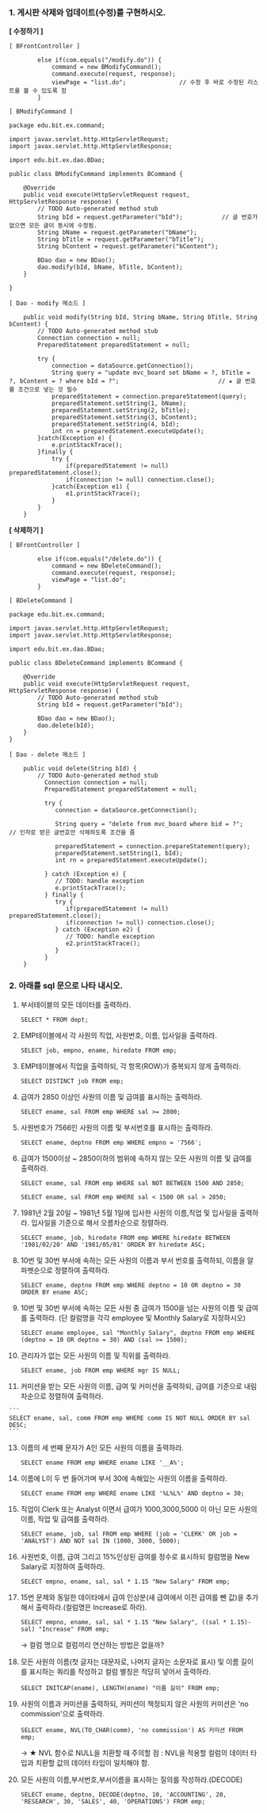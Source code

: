 ### 1. 게시판 삭제와 업데이트(수정)를 구현하시오.

**[ 수정하기 ]**

```
[ BFrontController ]

		else if(com.equals("/modify.do")) {
			command = new BModifyCommand();
			command.execute(request, response);
			viewPage = "list.do";				// 수정 후 바로 수정된 리스트를 볼 수 있도록 함
		}
```

```
[ BModifyCommand ]

package edu.bit.ex.command;

import javax.servlet.http.HttpServletRequest;
import javax.servlet.http.HttpServletResponse;

import edu.bit.ex.dao.BDao;

public class BModifyCommand implements BCommand {

	@Override
	public void execute(HttpServletRequest request, HttpServletResponse response) {
		// TODO Auto-generated method stub
		String bId = request.getParameter("bId");			// 글 번호가 없으면 모든 글이 동시에 수정됨.
		String bName = request.getParameter("bName");
		String bTitle = request.getParameter("bTitle");
		String bContent = request.getParameter("bContent");
		
		BDao dao = new BDao();
		dao.modify(bId, bName, bTitle, bContent);
	}

}
```

```
[ Dao - modify 메소드 ]

	public void modify(String bId, String bName, String bTitle, String bContent) {
		// TODO Auto-generated method stub
		Connection connection = null;
		PreparedStatement preparedStatement = null;
		
		try {
			connection = dataSource.getConnection();
			String query = "update mvc_board set bName = ?, bTitle = ?, bContent = ? where bId = ?";							// ★ 글 번호를 조건으로 넣는 것 필수
			preparedStatement = connection.prepareStatement(query);
			preparedStatement.setString(1, bName);
			preparedStatement.setString(2, bTitle);
			preparedStatement.setString(3, bContent);
			preparedStatement.setString(4, bId);
			int rn = preparedStatement.executeUpdate();
		}catch(Exception e) {
			e.printStackTrace();
		}finally {
			try {
				if(preparedStatement != null) preparedStatement.close();
				if(connection != null) connection.close();
			}catch(Exception e1) {
				e1.printStackTrace();
			}
		}
	}
```

**[ 삭제하기 ]**

```
[ BFrontController ]

		else if(com.equals("/delete.do")) {
			command = new BDeleteCommand();
			command.execute(request, response);
			viewPage = "list.do";
		}
```

```
[ BDeleteCommand ]

package edu.bit.ex.command;

import javax.servlet.http.HttpServletRequest;
import javax.servlet.http.HttpServletResponse;

import edu.bit.ex.dao.BDao;

public class BDeleteCommand implements BCommand {

	@Override
	public void execute(HttpServletRequest request, HttpServletResponse response) {
		// TODO Auto-generated method stub
		String bId = request.getParameter("bId");
		
		BDao dao = new BDao();
		dao.delete(bId);
	}
}
```

```
[ Dao - delete 메소드 ]

	public void delete(String bId) {
		// TODO Auto-generated method stub
	      Connection connection = null;
	      PreparedStatement preparedStatement = null;		
	      
	      try {
	         connection = dataSource.getConnection();		
	         
	         String query = "delete from mvc_board where bid = ?";		 	// 인자로 받은 글번호만 삭제하도록 조건을 줌
	         															
	         preparedStatement = connection.prepareStatement(query);
	         preparedStatement.setString(1, bId);
	         int rn = preparedStatement.executeUpdate();
	         
	      } catch (Exception e) {
	         // TODO: handle exception
	         e.printStackTrace();
	      } finally {
	         try {
	            if(preparedStatement != null) preparedStatement.close();
	            if(connection != null) connection.close();
	         } catch (Exception e2) {
	            // TODO: handle exception
	            e2.printStackTrace();
	         }
	      }
	}
```



### 2. 아래를 sql 문으로 나타 내시오.

1. 부서테이블의 모든 데이터를 출력하라.

   ```
   SELECT * FROM dept;
   ```

   

2. EMP테이블에서 각 사원의 직업, 사원번호, 이름, 입사일을 출력하라.

   ```
   SELECT job, empno, ename, hiredate FROM emp;
   ```

   

3. EMP테이블에서 직업을 출력하되, 각 항목(ROW)가 중복되지 않게 출력하라.

   ```
   SELECT DISTINCT job FROM emp;
   ```

   

4. 급여가 2850 이상인 사원의 이름 및 급여를 표시하는 출력하라.

   ```
   SELECT ename, sal FROM emp WHERE sal >= 2800;
   ```

   

5. 사원번호가 7566인 사원의 이름 및 부서번호를 표시하는 출력하라.

   ```
   SELECT ename, deptno FROM emp WHERE empno = '7566';
   ```

   

6. 급여가 1500이상 ~ 2850이하의 범위에 속하지 않는 모든 사원의 이름 및 급여를 출력하라.

   ```
   SELECT ename, sal FROM emp WHERE sal NOT BETWEEN 1500 AND 2850;
   
   SELECT ename, sal FROM emp WHERE sal < 1500 OR sal > 2850;
   ```

   

7. 1981년 2월 20일 ~ 1981년 5월 1일에 입사한 사원의 이름,직업 및 입사일을 출력하라. 입사일을 기준으로 해서 오름차순으로 정렬하라.

   ```
   SELECT ename, job, hiredate FROM emp WHERE hiredate BETWEEN '1981/02/20' AND '1981/05/01' ORDER BY hiredate ASC;
   ```

   

9. 10번 및 30번 부서에 속하는 모든 사원의 이름과 부서 번호를 출력하되, 이름을 알파벳순으로 정렬하여 출력하라.

   ```
   SELECT ename, deptno FROM emp WHERE deptno = 10 OR deptno = 30 ORDER BY ename ASC;
   ```

   

10. 10번 및 30번 부서에 속하는 모든 사원 중 급여가 1500을 넘는 사원의 이름 및 급여를 출력하라. (단 컬럼명을 각각 employee 및 Monthly Salary로 지정하시오)

    ```
    SELECT ename employee, sal "Monthly Salary", deptno FROM emp WHERE (deptno = 10 OR deptno = 30) AND (sal >= 1500);
    ```

    

11. 관리자가 없는 모든 사원의 이름 및 직위를 출력하라.

    ```
    SELECT ename, job FROM emp WHERE mgr IS NULL;
    ```

    

12.  커미션을 받는 모든 사원의 이름, 급여 및 커미션을 출력하되, 급여를 기준으로 내림차순으로 정렬하여 출력하라.

    ```
    SELECT ename, sal, comm FROM emp WHERE comm IS NOT NULL ORDER BY sal DESC;
    ```

    

13. 이름의 세 번째 문자가 A인 모든 사원의 이름을 출력하라.

    ```
    SELECT ename FROM emp WHERE ename LIKE '__A%';
    ```

    

14. 이름에 L이 두 번 들어가며 부서 30에 속해있는 사원의 이름을 출력하라.

    ```
    SELECT ename FROM emp WHERE ename LIKE '%L%L%' AND deptno = 30;
    ```

    

15. 직업이 Clerk 또는 Analyst 이면서 급여가 1000,3000,5000 이 아닌 모든 사원의 이름, 직업 및 급여를 출력하라.

    ```
    SELECT ename, job, sal FROM emp WHERE (job = 'CLERK' OR job = 'ANALYST') AND NOT sal IN (1000, 3000, 5000);
    ```

    

16. 사원번호, 이름, 급여 그리고 15%인상된 급여를 정수로 표시하되 컬럼명을 New Salary로 지정하여 출력하라.

    ```
    SELECT empno, ename, sal, sal * 1.15 "New Salary" FROM emp;
    ```

    

17. 15번 문제와 동일한 데이타에서 급여 인상분(새 급여에서 이전 급여를 뺀 값)을 추가해서 출력하라.(컬럼명은 Increase로 하라).

    ```
    SELECT empno, ename, sal, sal * 1.15 "New Salary", ((sal * 1.15)- sal) "Increase" FROM emp;
    ```

    → 컬럼 명으로 컬럼끼리 연산하는 방법은 없을까?

    

18. 모든 사원의 이름(첫 글자는 대문자로, 나머지 글자는 소문자로 표시) 및 이름 길이를 표시하는 쿼리를 작성하고 컬럼 별칭은 적당히 넣어서 출력하라.

    ```
    SELECT INITCAP(ename), LENGTH(ename) "이름 길이" FROM emp;
    ```

    

19. 사원의 이름과 커미션을 출력하되, 커미션이 책정되지 않은 사원의 커미션은 'no commission'으로 출력하라.

    ```
    SELECT ename, NVL(TO_CHAR(comm), 'no commission') AS 커미션 FROM emp;
    ```

    → ★ NVL 함수로 NULL을 치환할 때 주의할 점 : NVL을 적용할 컬럼의 데이터 타입과 치환할 값의 데이터 타입이 일치해야 함.

    

20. 모든 사원의 이름,부서번호,부서이름을 표시하는 질의를 작성하라.(DECODE)

    ```
    SELECT ename, deptno, DECODE(deptno, 10, 'ACCOUNTING', 20, 'RESEARCH', 30, 'SALES', 40, 'OPERATIONS') FROM emp;
    ```

    

### 




